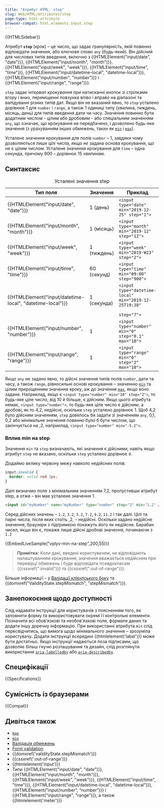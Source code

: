 ```yaml
---
title: "Атрибут HTML: step"
slug: Web/HTML/Attributes/step
page-type: html-attribute
browser-compat: html.elements.input.step
---
```


{{HTMLSidebar}}

Атрибут **`step`** (крок) – це число, що задає гранулярність, якій повинно відповідати значення, або ключове слово `any` (будь-який). Він дійсний для числових типів введення, включно з {{HTMLElement("input/date", "date")}}, {{HTMLElement("input/month", "month")}}, {{HTMLElement("input/week", "week")}}, {{HTMLElement("input/time", "time")}}, {{HTMLElement("input/datetime-local", "datetime-local")}}, {{HTMLElement("input/number", "number")}} і {{HTMLElement("input/range", "range")}}.

`step` задає _інтервал крокування_ при натисканні кнопок зі стрілками вгору і вниз, переміщенні повзунка вліво і вправо на діапазоні та валідуванні різних типів дат. Якщо він не вказаний явно, то `step` усталено дорівнює 1 для `number` і `range`, а також 1 одиниці типу (хвилина, тиждень, місяць, день) для типів введення дати чи часу. Значення повинно бути додатним числом - цілим або дробовим - або спеціальним значенням `any`, що означає, що крокування не передбачено, і дозволено будь-яке значення (з урахуванням інших обмежень, таких як [`min`](/uk/docs/Web/HTML/Attributes/min) і [`max`](/uk/docs/Web/HTML/Attributes/max)).

Усталене значення крокування для полів `number` – 1, завдяки чому дозволяються лише цілі числа, _якщо не_ задана основа крокування, що не є цілим числом. Усталене значення крокування для `time` – одна секунда, причому 900 – дорівнює 15 хвилинам.

## Синтаксис

<table class="no-markdown">
  <caption>
    Усталені значення step
  </caption>
  <thead>
    <tr>
      <th>Тип поля</th>
      <th>Значення</th>
      <th>Приклад</th>
    </tr>
  </thead>
  <tbody>
    <tr>
      <td>{{HTMLElement("input/date", "date")}}</td>
      <td>1 (день)</td>
      <td><code>&#x3C;input type="date" min="2019-12-25" step="1"></code></td>
    </tr>
    <tr>
      <td>{{HTMLElement("input/month", "month")}}</td>
      <td>1 (місяць)</td>
      <td><code>&#x3C;input type="month" min="2019-12" step="12"></code></td>
    </tr>
    <tr>
      <td>{{HTMLElement("input/week", "week")}}</td>
      <td>1 (тиждень)</td>
      <td><code>&#x3C;input type="week" min="2019-W23" step="2"></code></td>
    </tr>
    <tr>
      <td>{{HTMLElement("input/time", "time")}}</td>
      <td>60 (секунд)</td>
      <td><code>&#x3C;input type="time" min="09:00" step="900"></code></td>
    </tr>
    <tr>
      <td>
        {{HTMLElement("input/datetime-local", "datetime-local")}}
      </td>
      <td>1 (секунда)</td>
      <td>
        <code
          >&#x3C;input type="datetime-local" min="2019-12-25T19:30"
          step="7"></code
        >
      </td>
    </tr>
    <tr>
      <td>{{HTMLElement("input/number", "number")}}</td>
      <td>1</td>
      <td>
        <code>&#x3C;input type="number" min="0" step="0.1" max="10"></code>
      </td>
    </tr>
    <tr>
      <td>{{HTMLElement("input/range", "range")}}</td>
      <td>1</td>
      <td><code>&#x3C;input type="range" min="0" step="2" max="10"></code></td>
    </tr>
  </tbody>
</table>

Якщо `any` не задано явно, то дійсні значення типів полів `number`, дати та часу, а також `range`, рівносильні основі крокування – значенню [`min`](/uk/docs/Web/HTML/Attributes/min) та цілим прирощенням значення кроку, аж до значення [`max`](/uk/docs/Web/HTML/Attributes/max), якщо воно задане. Наприклад, якщо є `<input type="number" min="10" step="2">`, то будь-яке ціле число, від 10 й більше, є дійсним. Якщо цього атрибута немає, `<input type="number">`, то будь-яке ціле число є дійсним, а дробові, як то 4,2, недійсні, оскільки `step` усталено дорівнює 1. Щоб 4,2 було дійсним значенням, `step` довелось би задати зі значенням `any`, 0,1, 0,2 або мінімальне значення повинно було б бути числом, що закінчується на ,2, наприклад, `<input type="number" min="-5.2">`.

### Вплив min на step

Значення `min` та `step` визначають, які значення є дійсними, навіть якщо атрибут `step` не вказано, оскільки `step` усталено дорівнює `0`.

Додаймо велику червону межу навколо недійсних полів:

```css
input:invalid {
  border: solid red 3px;
}
```

Далі визначмо поле з мінімальним значенням 7,2, пропустивши атрибут step, а отже – він має усталене значення 1.

```html
<input id="myNumber" name="myNumber" type="number" step="2" min="1.2" />
```

Серед дійсних значень – `1.2`, `3.2`, `5.2`, `7.2`, `9.2`, `11.2` і так далі. Цілі та парні числа, після яких стоїть ,2, – недійсні. Оскільки задано недійсне значення, браузери з підтримкою покажуть його як недійсне. Барабан чисел, якщо він є, покаже лише дійсні дробові значення, починаючи з `1.2`

{{EmbedLiveSample("vplyv-min-na-step",200,55)}}

> **Примітка:** Коли дані, введені користувачем, не відповідають налаштуванням крокування, значення вважається недійсним при перевірці обмежень і буде відповідати псевдокласам {{cssxref(":invalid")}} та {{cssxref(":out-of-range")}}.

Більше інформації – у [Валідації клієнтського боку](/uk/docs/Web/HTML/Constraint_validation) та {{domxref("ValidityState.stepMismatch", "stepMismatch")}}.

## Занепокоєння щодо доступності

Слід надавати інструкції для користувачів з поясненням того, як заповнити форму та використовувати окремі її контрольні елементи. Позначити всі обов'язкові та необов'язкові поля, формати даних та додати іншу доречну інформацію. При використанні атрибута `min` слід пересвідчитись, що вимога щодо мінімального значення – зрозуміла користувачу. Додати інструкції всередині {{htmlelement('label')}} може бути достатньо. Якщо інструкції надаються поза підписами, що дозволяє більш гнучкі розташування та дизайн, слід розглянути використання [`aria-labelledby`](/uk/docs/Web/Accessibility/ARIA/Attributes/aria-labelledby) або [`aria-describedby`](/uk/docs/Web/Accessibility/ARIA/Attributes/aria-describedby).

## Специфікації

{{Specifications}}

## Сумісність із браузерами

{{Compat}}

## Дивіться також

- [`max`](/uk/docs/Web/HTML/Attributes/max)
- [`min`](/uk/docs/Web/HTML/Attributes/min)
- [Валідація обмежень](/uk/docs/Web/HTML/Constraint_validation)
- [Form validation](/uk/docs/Learn/Forms/Form_validation)
- {{domxref('validityState.stepMismatch')}}
- {{cssxref(':out-of-range')}}
- {{htmlelement('input')}}
- Типи {{HTMLElement("input/date", "date")}}, {{HTMLElement("input/month", "month")}}, {{HTMLElement("input/week", "week")}}, {{HTMLElement("input/time", "time")}}, {{HTMLElement("input/datetime-local", "datetime-local")}}, {{HTMLElement("input/number", "number")}} і {{HTMLElement("input/range", "range")}}, а також {{htmlelement('meter')}}
